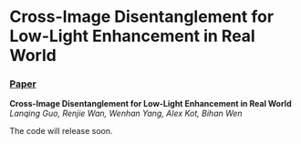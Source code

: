 # Cross-Image Disentanglement for Low-Light Enhancement in Real World
### [Paper](https://arxiv.org/pdf/2201.03145.pdf)

**Cross-Image Disentanglement for Low-Light
Enhancement in Real World**
<br>_Lanqing Guo, Renjie Wan, Wenhan Yang, Alex Kot, Bihan Wen_<br>


The code will release soon.
